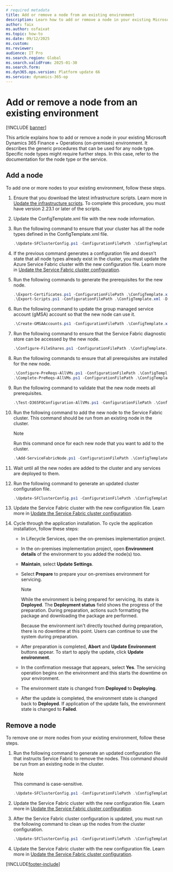 ```yaml
---
# required metadata
title: Add or remove a node from an existing environment
description: Learn how to add or remove a node in your existing Microsoft Dynamics 365 Finance + Operations (on-premises) environment.
author: faix
ms.author: osfaixat
ms.topic: how-to
ms.date: 09/12/2025
ms.custom:
ms.reviewer: 
audience: IT Pro
ms.search.region: Global
ms.search.validFrom: 2025-01-30
ms.search.form:
ms.dyn365.ops.version: Platform update 66
ms.service: dynamics-365-op
---
```


# Add or remove a node from an existing environment

[!INCLUDE [banner](../includes/banner.md)]

This article explains how to add or remove a node in your existing Microsoft Dynamics 365 Finance + Operations (on-premises) environment. It describes the generic procedures that can be used for any node type. Specific node types might require further steps. In this case, refer to the documentation for the node type or the service.

## Add a node

To add one or more nodes to your existing environment, follow these steps.

1. Ensure that you download the latest infrastructure scripts. Learn more in [Update the infrastructure scripts](./obtain-infrascripts-onprem.md#update-the-infrastructure-scripts). To complete this procedure, you must have version 2.23.1 or later of the scripts.
1. Update the ConfigTemplate.xml file with the new node information.
1. Run the following command to ensure that your cluster has all the node types defined in the ConfigTemplate.xml file.

    ```powershell
    .\Update-SFClusterConfig.ps1 -ConfigurationFilePath .\ConfigTemplate.xml -AddNodeTypes
    ```

1. If the previous command generates a configuration file and doesn't state that all node types already exist in the cluster, you must update the Azure Service Fabric cluster with the new configuration file. Learn more in [Update the Service Fabric cluster configuration](./onprem-update-sfcluster.md#update-the-service-fabric-cluster-configuration).
1. Run the following commands to generate the prerequisites for the new node.

    ```powershell
    .\Export-Certificates.ps1 -ConfigurationFilePath .\ConfigTemplate.xml
    .\Export-Scripts.ps1 -ConfigurationFilePath .\ConfigTemplate.xml -D365FOVersion <version of fno currently installed>
    ```

1. Run the following command to update the group managed service account (gMSA) account so that the new node can use it.

    ```powershell
    .\Create-GMSAAccounts.ps1 -ConfigurationFilePath .\ConfigTemplate.xml -Update
    ```

1. Run the following command to ensure that the Service Fabric diagnostic store can be accessed by the new node.

    ```powershell
    .\Configure-FileShares.ps1 -ConfigurationFilePath .\ConfigTemplate.xml -FileShareReference "sfDiagnostics"
    ```

1. Run the following commands to ensure that all prerequisites are installed for the new node.

    ```powershell
    .\Configure-PreReqs-AllVMs.ps1 -ConfigurationFilePath .\ConfigTemplate.xml -MSIFilePath <file-path> -ForcePushLBDScripts
    .\Complete-PreReqs-AllVMs.ps1 -ConfigurationFilePath .\ConfigTemplate.xml
    ```

1. Run the following command to validate that the new node meets all prerequisites.

    ```powershell
    .\Test-D365FOConfiguration-AllVMs.ps1 -ConfigurationFilePath .\ConfigTemplate.xml
    ```

1. Run the following command to add the new node to the Service Fabric cluster. This command should be run from an existing node in the cluster.

    > [!NOTE]
    > Run this command once for each new node that you want to add to the cluster.

    ```powershell
    .\Add-ServiceFabricNode.ps1 -ConfigurationFilePath .\ConfigTemplate.xml -VMName <vm name>
    ```

1. Wait until all the new nodes are added to the cluster and any services are deployed to them.
1. Run the following command to generate an updated cluster configuration file.

    ```powershell
    .\Update-SFClusterConfig.ps1 -ConfigurationFilePath .\ConfigTemplate.xml -UpdateServiceFabricSettings
    ```

1. Update the Service Fabric cluster with the new configuration file. Learn more in [Update the Service Fabric cluster configuration](./onprem-update-sfcluster.md#update-the-service-fabric-cluster-configuration).

1. Cycle through the application installation. To cycle the application installation, follow these steps:
   - In Lifecycle Services, open the on-premises implementation project.
   - In the on-premises implementation project, open **Environment details** of the environment to you added the node(s) too.
   - **Maintain**, select **Update Settings**.
   - Select **Prepare** to prepare your on-premises environment for servicing. 

       > [!NOTE]
       > While the environment is being prepared for servicing, its state is **Deployed**. The **Deployment status** field shows the progress of the preparation. During preparation, actions such formatting the package and downloading the package are performed.
       >
       > Because the environment isn't directly touched during preparation, there is no downtime at this point. Users can continue to use the system during preparation.

   - After preparation is completed, **Abort** and **Update Environment** buttons appear. To start to apply the update, click **Update environment**. 
   - In the confirmation message that appears, select **Yes**. The servicing operation begins on the environment and this starts the downtime on your environment.
   - The environment state is changed from **Deployed** to **Deploying**.
   - After the update is completed, the environment state is changed back to **Deployed**. If application of the update fails, the environment state is changed to **Failed**.


## Remove a node

To remove one or more nodes from your existing environment, follow these steps.

1. Run the following command to generate an updated configuration file that instructs Service Fabric to remove the nodes. This command should be run from an existing node in the cluster.

    > [!NOTE]
    > This command is case-sensitive.

    ```powershell
    .\Update-SFClusterConfig.ps1 -ConfigurationFilePath .\ConfigTemplate.xml -RemoveNode -NodeNames @("node1", "node2")
    ```

1. Update the Service Fabric cluster with the new configuration file. Learn more in [Update the Service Fabric cluster configuration](./onprem-update-sfcluster.md#update-the-service-fabric-cluster-configuration).
1. After the Service Fabric cluster configuration is updated, you must run the following command to clean up the nodes from the cluster configuration.

    ```powershell
    .\Update-SFClusterConfig.ps1 -ConfigurationFilePath .\ConfigTemplate.xml -CleanupRemoveNode
    ```

1. Update the Service Fabric cluster with the new configuration file. Learn more in [Update the Service Fabric cluster configuration](./onprem-update-sfcluster.md#update-the-service-fabric-cluster-configuration).

[!INCLUDE[footer-include](../../../includes/footer-banner.md)]
